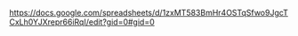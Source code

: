 https://docs.google.com/spreadsheets/d/1zxMT583BmHr4OSTqSfwo9JgcTCxLh0YJXrepr66iRqI/edit?gid=0#gid=0
